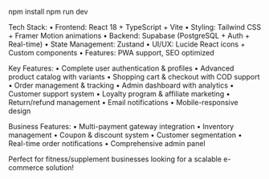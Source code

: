 npm install
npm run dev

Tech Stack:
• Frontend: React 18 + TypeScript + Vite
• Styling: Tailwind CSS + Framer Motion animations
• Backend: Supabase (PostgreSQL + Auth + Real-time)
• State Management: Zustand
• UI/UX: Lucide React icons + Custom components
• Features: PWA support, SEO optimized

Key Features:
• Complete user authentication & profiles
• Advanced product catalog with variants
• Shopping cart & checkout with COD support
• Order management & tracking
• Admin dashboard with analytics
• Customer support system
• Loyalty program & affiliate marketing
• Return/refund management
• Email notifications
• Mobile-responsive design

 Business Features:
• Multi-payment gateway integration
• Inventory management
• Coupon & discount system
• Customer segmentation
• Real-time order notifications
• Comprehensive admin panel

Perfect for fitness/supplement businesses looking for a scalable e-commerce solution! 
